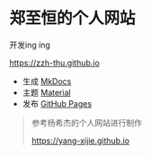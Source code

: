 # 郑至恒的个人网站

开发ing ing

<https://zzh-thu.github.io>

- 生成 [MkDocs](https://www.mkdocs.org) 
- 主题 [Material](https://github.com/squidfunk/mkdocs-material)
- 发布 [GitHub Pages](https://pages.github.com) 

> 参考杨希杰的个人网站进行制作
>
> <https://yang-xijie.github.io>